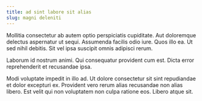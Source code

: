 ```yaml
---
title: ad sint labore sit alias
slug: magni deleniti
---
```


Mollitia consectetur ab autem optio perspiciatis cupiditate. Aut doloremque delectus aspernatur ut sequi. Assumenda facilis odio iure. Quos illo ea. Ut sed nihil debitis. Sit vel ipsa suscipit omnis adipisci rerum.

Laborum id nostrum animi. Qui consequatur provident cum est. Dicta error reprehenderit et recusandae ipsa.

Modi voluptate impedit in illo ad. Ut dolore consectetur sit sint repudiandae et dolor excepturi ex. Provident vero rerum alias recusandae non alias libero. Est velit qui non voluptatem non culpa ratione eos. Libero atque sit.

